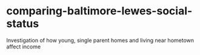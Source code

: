 # comparing-baltimore-lewes-social-status
Investigation of how young, single parent homes and living near hometown affect income
